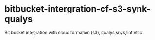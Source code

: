 # bitbucket-intergration-cf-s3-synk-qualys
Bit bucket integration with cloud formation (s3), qualys,snyk,lint etcc
